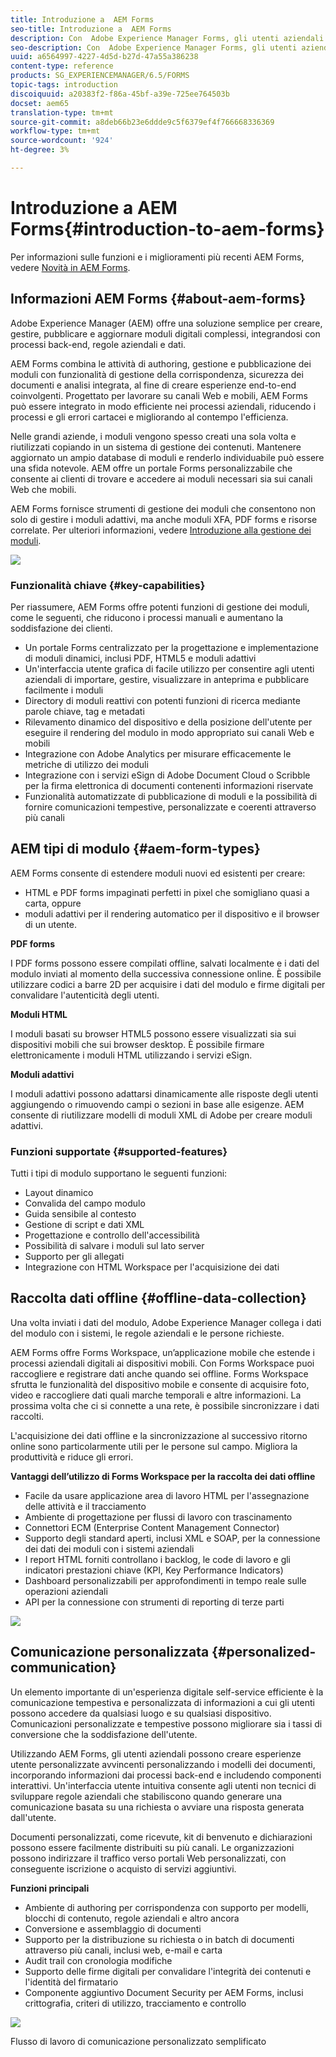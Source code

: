 ```yaml
---
title: Introduzione a  AEM Forms
seo-title: Introduzione a  AEM Forms
description: Con  Adobe Experience Manager Forms, gli utenti aziendali possono integrare moduli coinvolgenti, reattivi e adattivi nei siti Web e mobili, semplificando il processo di iscrizione digitale e aumentando i tassi di conversione dei clienti.
seo-description: Con  Adobe Experience Manager Forms, gli utenti aziendali possono integrare moduli coinvolgenti, reattivi e adattivi nei siti Web e mobili, semplificando il processo di iscrizione digitale e aumentando i tassi di conversione dei clienti.
uuid: a6564997-4227-4d5d-b27d-47a55a386238
content-type: reference
products: SG_EXPERIENCEMANAGER/6.5/FORMS
topic-tags: introduction
discoiquuid: a20383f2-f86a-45bf-a39e-725ee764503b
docset: aem65
translation-type: tm+mt
source-git-commit: a8deb66b23e6ddde9c5f6379ef4f766668336369
workflow-type: tm+mt
source-wordcount: '924'
ht-degree: 3%

---
```



# Introduzione a  AEM Forms{#introduction-to-aem-forms}

Per informazioni sulle funzioni e i miglioramenti più recenti  AEM Forms, vedere [Novità in  AEM Forms](../../forms/using/whats-new.md).

## Informazioni  AEM Forms {#about-aem-forms}

Adobe Experience Manager (AEM) offre una soluzione semplice per creare, gestire, pubblicare e aggiornare moduli digitali complessi, integrandosi con processi back-end, regole aziendali e dati.

AEM Forms combina le attività di authoring, gestione e pubblicazione dei moduli con funzionalità di gestione della corrispondenza, sicurezza dei documenti e analisi integrata, al fine di creare esperienze end-to-end coinvolgenti. Progettato per lavorare su canali Web e mobili,  AEM Forms può essere integrato in modo efficiente nei processi aziendali, riducendo i processi e gli errori cartacei e migliorando al contempo l&#39;efficienza.

Nelle grandi aziende, i moduli vengono spesso creati una sola volta e riutilizzati copiando in un sistema di gestione dei contenuti. Mantenere aggiornato un ampio database di moduli e renderlo individuabile può essere una sfida notevole. AEM offre un portale Forms personalizzabile che consente ai clienti di trovare e accedere ai moduli necessari sia sui canali Web che mobili.

 AEM Forms fornisce strumenti di gestione dei moduli che consentono non solo di gestire i moduli adattivi, ma anche moduli XFA, PDF forms e risorse correlate. Per ulteriori informazioni, vedere [Introduzione alla gestione dei moduli](../../forms/using/introduction-managing-forms.md).

![](do-not-localize/4th-draft.gif)

### Funzionalità chiave {#key-capabilities}

Per riassumere,  AEM Forms offre potenti funzioni di gestione dei moduli, come le seguenti, che riducono i processi manuali e aumentano la soddisfazione dei clienti.

* Un portale Forms centralizzato per la progettazione e implementazione di moduli dinamici, inclusi PDF, HTML5 e moduli adattivi
* Un&#39;interfaccia utente grafica di facile utilizzo per consentire agli utenti aziendali di importare, gestire, visualizzare in anteprima e pubblicare facilmente i moduli
* Directory di moduli reattivi con potenti funzioni di ricerca mediante parole chiave, tag e metadati
* Rilevamento dinamico del dispositivo e della posizione dell&#39;utente per eseguire il rendering del modulo in modo appropriato sui canali Web e mobili
* Integrazione con  Adobe Analytics per misurare efficacemente le metriche di utilizzo dei moduli
* Integrazione con i servizi eSign di Adobe Document Cloud o Scribble per la firma elettronica di documenti contenenti informazioni riservate
* Funzionalità automatizzate di pubblicazione di moduli e la possibilità di fornire comunicazioni tempestive, personalizzate e coerenti attraverso più canali

## AEM tipi di modulo {#aem-form-types}

 AEM Forms consente di estendere moduli nuovi ed esistenti per creare:

* HTML e PDF forms impaginati perfetti in pixel che somigliano quasi a carta, oppure
* moduli adattivi per il rendering automatico per il dispositivo e il browser di un utente.

**PDF forms**

I PDF forms possono essere compilati offline, salvati localmente e i dati del modulo inviati al momento della successiva connessione online. È possibile utilizzare codici a barre 2D per acquisire i dati del modulo e firme digitali per convalidare l&#39;autenticità degli utenti.

**Moduli HTML**

I moduli basati su browser HTML5 possono essere visualizzati sia sui dispositivi mobili che sui browser desktop. È possibile firmare elettronicamente i moduli HTML utilizzando i servizi eSign.

**Moduli adattivi**

I moduli adattivi possono adattarsi dinamicamente alle risposte degli utenti aggiungendo o rimuovendo campi o sezioni in base alle esigenze. AEM consente di riutilizzare  modelli di moduli XML di Adobe per creare moduli adattivi.

### Funzioni supportate {#supported-features}

Tutti i tipi di modulo supportano le seguenti funzioni:

* Layout dinamico
* Convalida del campo modulo
* Guida sensibile al contesto
* Gestione di script e dati XML
* Progettazione e controllo dell&#39;accessibilità
* Possibilità di salvare i moduli sul lato server
* Supporto per gli allegati
* Integrazione con HTML Workspace per l&#39;acquisizione dei dati

## Raccolta dati offline {#offline-data-collection}

Una volta inviati i dati del modulo, Adobe Experience Manager collega i dati del modulo con i sistemi, le regole aziendali e le persone richieste.

 AEM Forms offre Forms Workspace, un’applicazione mobile che estende i processi aziendali digitali ai dispositivi mobili. Con Forms Workspace puoi raccogliere e registrare dati anche quando sei offline. Forms Workspace sfrutta le funzionalità del dispositivo mobile e consente di acquisire foto, video e raccogliere dati quali marche temporali e altre informazioni. La prossima volta che ci si connette a una rete, è possibile sincronizzare i dati raccolti.

L&#39;acquisizione dei dati offline e la sincronizzazione al successivo ritorno online sono particolarmente utili per le persone sul campo. Migliora la produttività e riduce gli errori.

**Vantaggi dell’utilizzo di Forms Workspace per la raccolta dei dati offline**

* Facile da usare applicazione area di lavoro HTML per l&#39;assegnazione delle attività e il tracciamento
* Ambiente di progettazione per flussi di lavoro con trascinamento
* Connettori ECM (Enterprise Content Management Connector)
* Supporto degli standard aperti, inclusi XML e SOAP, per la connessione dei dati dei moduli con i sistemi aziendali
* I report HTML forniti controllano i backlog, le code di lavoro e gli indicatori prestazioni chiave (KPI, Key Performance Indicators)
* Dashboard personalizzabili per approfondimenti in tempo reale sulle operazioni aziendali
* API per la connessione con strumenti di reporting di terze parti

![](do-not-localize/3rd-draft.gif)

## Comunicazione personalizzata {#personalized-communication}

Un elemento importante di un&#39;esperienza digitale self-service efficiente è la comunicazione tempestiva e personalizzata di informazioni a cui gli utenti possono accedere da qualsiasi luogo e su qualsiasi dispositivo. Comunicazioni personalizzate e tempestive possono migliorare sia i tassi di conversione che la soddisfazione dell&#39;utente.

Utilizzando  AEM Forms, gli utenti aziendali possono creare esperienze utente personalizzate avvincenti personalizzando i modelli dei documenti, incorporando informazioni dai processi back-end e includendo componenti interattivi. Un&#39;interfaccia utente intuitiva consente agli utenti non tecnici di sviluppare regole aziendali che stabiliscono quando generare una comunicazione basata su una richiesta o avviare una risposta generata dall&#39;utente.

Documenti personalizzati, come ricevute, kit di benvenuto e dichiarazioni possono essere facilmente distribuiti su più canali. Le organizzazioni possono indirizzare il traffico verso portali Web personalizzati, con conseguente iscrizione o acquisto di servizi aggiuntivi.

**Funzioni principali**

* Ambiente di authoring per corrispondenza con supporto per modelli, blocchi di contenuto, regole aziendali e altro ancora
* Conversione e assemblaggio di documenti
* Supporto per la distribuzione su richiesta o in batch di documenti attraverso più canali, inclusi web, e-mail e carta
* Audit trail con cronologia modifiche
* Supporto delle firme digitali per convalidare l&#39;integrità dei contenuti e l&#39;identità del firmatario
* Componente aggiuntivo Document Security per  AEM Forms, inclusi crittografia, criteri di utilizzo, tracciamento e controllo

![](do-not-localize/layout-02.png)

Flusso di lavoro di comunicazione personalizzato semplificato
